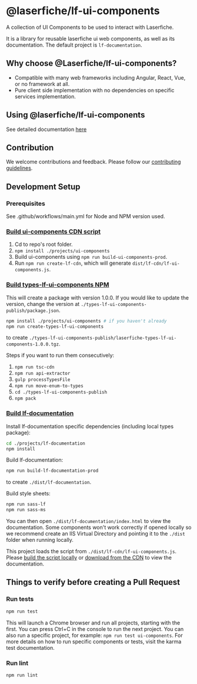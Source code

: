 # @laserfiche/lf-ui-components

A collection of UI Components to be used to interact with Laserfiche.

It is a library for reusable laserfiche ui web components, as well as its documentation.
The default project is `lf-documentation`.

## Why choose @Laserfiche/lf-ui-components?

- Compatible with many web frameworks including Angular, React, Vue, or no framework at all.
- Pure client side implementation with no dependencies on specific services implementation.

## Using @laserfiche/lf-ui-components

See detailed documentation [here](https://unpkg.com/@laserfiche/lf-ui-components@12.0/cdn/index.html#/getting-started)

## Contribution

We welcome contributions and feedback. Please follow our [contributing guidelines](https://github.com/Laserfiche/lf-ui-components/blob/12.x/CONTRIBUTING.md).

## Development Setup

### Prerequisites

See .github/workflows/main.yml for Node and NPM version used.

### [Build ui-components CDN script](#cdn)

1. Cd to repo's root folder.
1. `npm install ./projects/ui-components`
1. Build ui-components using `npm run build-ui-components-prod`.
1. Run `npm run create-lf-cdn`, which will generate `dist/lf-cdn/lf-ui-components.js`.

### [Build types-lf-ui-components NPM](#npm)

This will create a package with version 1.0.0. If you would like to update the version, change the version at `./types-lf-ui-components-publish/package.json`.

```sh
npm install ./projects/ui-components # if you haven't already
npm run create-types-lf-ui-components
```

to create `./types-lf-ui-components-publish/laserfiche-types-lf-ui-components-1.0.0.tgz`.

Steps if you want to run them consecutively:

1. `npm run tsc-cdn`
1. `npm run api-extractor`
1. `gulp processTypesFile`
1. `npm run move-enum-to-types`
1. `cd ./types-lf-ui-components-publish`
1. `npm pack`

### [Build lf-documentation](#documentation)

Install lf-documentation specific dependencies (including local types package):

```sh
cd ./projects/lf-documentation
npm install
```

Build lf-documentation:

```sh
npm run build-lf-documentation-prod
```

to create `./dist/lf-documentation`.

Build style sheets:

```sh
npm run sass-lf
npm run sass-ms
```

You can then open `./dist/lf-documentation/index.html` to view the documentation. Some components won't work correctly if opened locally so we recommend create an IIS Virtual Directory and pointing it to the `./dist` folder when running locally.

This project loads the script from `./dist/lf-cdn/lf-ui-components.js`. Please [build the script locally](#CDN) or [download from the CDN](https://unpkg.com/@laserfiche/lf-ui-components@12/cdn/lf-ui-components.js) to view the documentation.

## Things to verify before creating a Pull Request

### Run tests

```sh
npm run test
```

This will launch a Chrome browser and run all projects, starting with the first. You can press Ctrl+C in the console to run the next project.
You can also run a specific project, for example: `npm run test ui-components`.
For more details on how to run specific components or tests, visit the karma test documentation.

### Run lint

```sh
npm run lint
```
